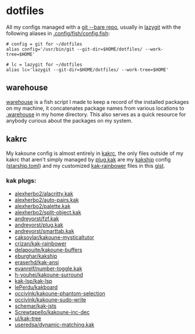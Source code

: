 # dotfiles
All my configs managed with a [git --bare repo](https://www.atlassian.com/git/tutorials/dotfiles), usually in [lazygit](https://github.com/jesseduffield/lazygit) with the following aliases in [.config/fish/config.fish](https://github.com/JacobTravers/dotfiles/blob/main/.config/fish/config.fish#L148): 

```
# config = git for ~/dotfiles
alias config='/usr/bin/git --git-dir=$HOME/dotfiles/ --work-tree=$HOME'

# lc = lazygit for ~/dotfiles
alias lc='lazygit --git-dir=$HOME/dotfiles/ --work-tree=$HOME'
```

## warehouse
[warehouse](https://github.com/JacobTravers/dotfiles/blob/main/.config/fish/functions/warehouse.fish) is a fish script I made to keep a record of the installed packages on my machine, it concatenates package names from various locations to [.warehouse](https://github.com/JacobTravers/dotfiles/blob/main/.warehouse) in my home directory. This also serves as a quick resource for anybody curious about the packages on my system.

## kakrc
My kakoune config is almost entirely in [kakrc](https://github.com/JacobTravers/dotfiles/blob/main/.config/kak/kakrc), the only files outside of my kakrc that aren't simply managed by [plug.kak](https://github.com/andreyorst/plug.kak) are my [kakship](https://github.com/eburghar/kakship) config ([starship.toml](https://github.com/JacobTravers/dotfiles/blob/main/.config/kak/starship.toml)) and my customized [kak-rainbower](https://github.com/crizan/kak-rainbower) files in this [gist](https://gist.github.com/JacobTravers/fb509fd4c9c44a2c2767cadf775305ab).

### kak plugs:
- [alexherbo2/alacritty.kak](https://github.com/alexherbo2/alacritty.kak)
- [alexherbo2/auto-pairs.kak](https://github.com/alexherbo2/auto-pairs.kak)
- [alexherbo2/palette.kak](https://github.com/alexherbo2/palette.kak)
- [alexherbo2/split-object.kak](https://github.com/alexherbo2/split-object.kak)
- [andreyorst/fzf.kak](https://github.com/andreyorst/fzf.kak)
- [andreyorst/plug.kak](https://github.com/andreyorst/plug.kak)
- [andreyorst/smarttab.kak](https://github.com/andreyorst/smarttab.kak)
- [caksoylar/kakoune-mysticaltutor](https://github.com/caksoylar/kakoune-mysticaltutor)
- [crizan/kak-rainbower](https://github.com/crizan/kak-rainbower)
- [delapouite/kakoune-buffers](https://github.com/delapouite/kakoune-buffers)
- [eburghar/kakship](https://github.com/eburghar/kakship)
- [eraserhd/kak-ansi](https://github.com/eraserhd/kak-ansi)
- [evanrelf/number-toggle.kak](https://github.com/evanrelf/number-toggle.kak)
- [h-youhei/kakoune-surround](https://github.com/h-youhei/kakoune-surround)
- [kak-lsp/kak-lsp](https://github.com/kak-lsp/kak-lsp)
- [lePerdu/kakboard](https://github.com/lePerdu/kakboard)
- [occivink/kakoune-phantom-selection](https://github.com/occivink/kakoune-phantom-selection)
- [occivink/kakoune-sudo-write](https://github.com/occivink/kakoune-sudo-write)
- [schemar/kak-jsts](https://github.com/schemar/kak-jsts)
- [Screwtapello/kakoune-inc-dec](https://gitlab.com/Screwtapello/kakoune-inc-dec)
- [ul/kak-tree](https://github.com/ul/kak-tree)
- [useredsa/dynamic-matching.kak](https://github.com/useredsa/dynamic-matching.kak)
